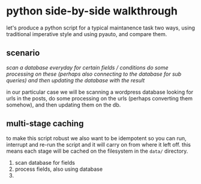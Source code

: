 
# python side-by-side walkthrough

let's produce a python script for a typical
maintanence task two ways,
using traditional imperative style and using pyauto,
and compare them.

## scenario

_scan a database everyday for certain fields / conditions_
_do some processing on these (perhaps also connecting_
_to the database for sub queries) and then updating_
_the database with the result_

in our particular case we will be scanning a wordpress database
looking for urls in the posts, do some processing
on the urls (perhaps converting them somehow),
and then updating them on the db.

## multi-stage caching

to make this script robust
we also want to be idempotent so you can
run, interrupt and re-run the script and it will
carry on from where it left off. this means each stage
will be cached on the filesystem in the `data/` directory.

1. scan database for fields
2. process fields, also using database
3. 
